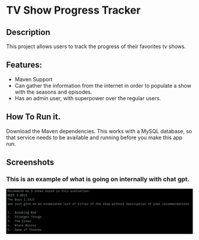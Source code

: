 # TV Show Progress Tracker


## Description

This project allows users to track the progress of their favorites tv shows.

## Features:
- Maven Support
- Can gather the information from the internet in order to populate a show with the seasons and episodes.
- Has an admin user, with superpower over the regular users.

## How To Run it.
Download the Maven dependencies.
This works with a MySQL database, so that service needs to be available and running before you make this app run.

## Screenshots
### This is an example of what is going on internally with chat gpt.
![example of a prompt](./doc/example_of_prompt.png)
